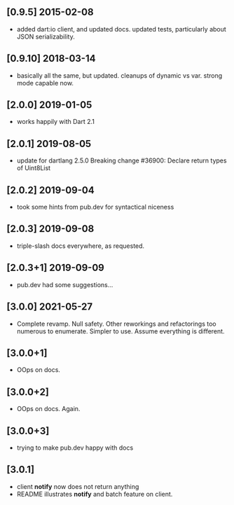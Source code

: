 ## [0.9.5]   2015-02-08  
* added dart:io client, and updated docs. updated tests, particularly about JSON serializability.

## [0.9.10]  2018-03-14  
* basically all the same, but updated. cleanups of dynamic vs var. strong mode capable now.

## [2.0.0]   2019-01-05  
* works happily with Dart 2.1
## [2.0.1]   2019-08-05  
* update for dartlang 2.5.0 Breaking change #36900: Declare return types of Uint8List
## [2.0.2]   2019-09-04  
* took some hints from pub.dev for syntactical niceness
## [2.0.3]   2019-09-08  
* triple-slash docs everywhere, as requested.
## [2.0.3+1] 2019-09-09  
* pub.dev had some suggestions... 
## [3.0.0] 2021-05-27
* Complete revamp. Null safety. Other reworkings and refactorings too numerous to enumerate. Simpler to use. Assume everything is different.
## [3.0.0+1] 
* OOps on docs.
## [3.0.0+2] 
* OOps on docs. Again.
## [3.0.0+3] 
* trying to make pub.dev happy with docs
## [3.0.1] 
* client **notify** now does not return anything
* README illustrates **notify** and batch feature on client.

